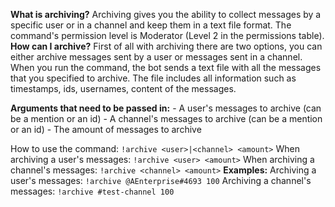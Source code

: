 **What is archiving?**
Archiving gives you the ability to collect messages by a specific user or in a channel and keep them in a text file format. The command's permission level is Moderator (Level 2 in the permissions table).
**How can I archive?**
First of all with archiving there are two options, you can either archive messages sent by a user or messages sent in a channel. When you run the command, the bot sends a text file with all the messages that you specified to archive. The file includes all information such as timestamps, ids, usernames, content of the messages.

**Arguments that need to be passed in:**
<user> - A user's messages to archive (can be a mention or an id)
<channel> - A channel's messages to archive (can be a mention or an id)
<amount> - The amount of messages to archive

How to use the command:
```!archive <user>|<channel> <amount>```
When archiving a user's messages:
```!archive <user> <amount>```
When archiving a channel's messages:
```!archive <channel> <amount>```
**Examples:**
Archiving a user's messages:
```!archive @AEnterprise#4693 100```
Archiving a channel's messages:
```!archive #test-channel 100```
